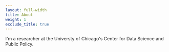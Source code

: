 ```yaml
---
layout: full-width
title: About
weight: 1
exclude_title: true
---
```


I'm a researcher at the Universty of Chicago's Center for Data Science and Public Policy.
